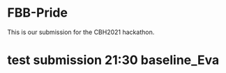# FBB-Pride

This is our submission for the CBH2021 hackathon.

# test submission 21:30 baseline_Eva   

